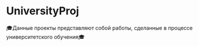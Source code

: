 # UniversityProj
:mortar_board:Данные проекты представляют собой работы, сделанные в процессе университетского обучения:mortar_board:
